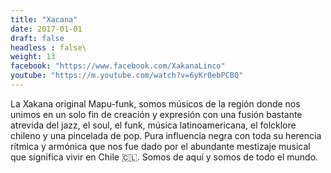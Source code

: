 ```yaml
---
title: "Xacana"
date: 2017-01-01
draft: false
headless : false\
weight: 13
facebook: "https://www.facebook.com/XakanaLinco"
youtube: "https://m.youtube.com/watch?v=6yKr0ebPCBQ"
---
```

La Xakana original Mapu-funk, somos músicos de la región donde nos unimos en un solo fin de creación y expresión con una fusión bastante atrevida del jazz, el soul, el funk, música latinoamericana, el folcklore chileno  y una pincelada de pop. Pura influencia negra con toda su herencia rítmica y armónica que nos fue dado por el abundante mestizaje musical que significa vivir en Chile 🇨🇱. Somos de aquí y somos de todo el mundo.